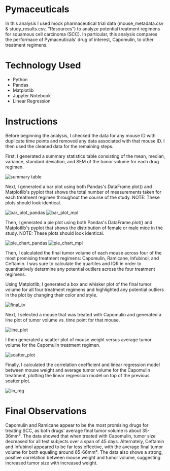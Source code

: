 # Pymaceuticals

In this analysis I used mock pharmaceutical trial data (mouse_metadata.csv & study_results.csv, "Resources") to analyze potential treatment regimens for squamous cell carcinoma (SCC). In particular, this analysis compares the performace of Pymaceuticals' drug of interest, Capomulin, to other treatment regimens.

# Technology Used

- Python
- Pandas
- Matplotlib
- Jupyter Notebook
- Linear Regression

# Instructions

Before beginning the analysis, I checked the data for any mouse ID with duplicate time points and removed any data associated with that mouse ID. I then used the cleaned data for the remaining steps.

First, I generated a summary statistics table consisting of the mean, median, variance, standard deviation, and SEM of the tumor volume for each drug regimen.

![summary table](Images/summary_table.png)

Next, I generated a bar plot using both Pandas's DataFrame.plot() and Matplotlib's pyplot that shows the total number of measurements taken for each treatment regimen throughout the course of the study. NOTE: These plots should look identical.

![bar_plot_pandas](Images/bar_plot_pandas.png) ![bar_plot_mpl](Images/bar_plot_mpl.png)

Then, I generated a pie plot using both Pandas's DataFrame.plot() and Matplotlib's pyplot that shows the distribution of female or male mice in the study. NOTE: These plots should look identical.

![pie_chart_pandas](Images/pie_chart_pandas.png) ![pie_chart_mpl](Images/pie_chart_mpl.png)

Then, I calculated the final tumor volume of each mouse across four of the most promising treatment regimens: Capomulin, Ramicane, Infubinol, and Ceftamin. I was sure to calculate the quartiles and IQR in order to quantitatively determine any potential outliers across the four treatment regimens.

Using Matplotlib, I generated a box and whisker plot of the final tumor volume for all four treatment regimens and highlighted any potential outliers in the plot by changing their color and style.

![final_tv](Images/final_tv_box_whisker.png)

Next, I selected a mouse that was treated with Capomulin and generated a line plot of tumor volume vs. time point for that mouse.

![line_plot](Images/line_plot.png)

I then generated a scatter plot of mouse weight versus average tumor volume for the Capomulin treatment regimen.

![scatter_plot](Images/scatter_plot.png)

Finally, I calculated the correlation coefficient and linear regression model between mouse weight and average tumor volume for the Capomulin treatment, plotting the linear regression model on top of the previous scatter plot.

![lin_reg](Images/lin_reg.png)

# Final Observations 

Capomulin and Ramicane appear to be the most promising drugs for treating SCC, as both drugs' average final tumor volume is about 35-36mm³. The data showed that when treated with Capomulin, tumor size decreased for all test subjects over a span of 45 days. Alternately, Ceftamin and Infubinol appeared to be far less effective, with the average final tumor volume for both equaling around 65-66mm³. The data also shows a strong, positive correlation between mouse weight and tumor volume, suggesting increased tumor size with increased weight.
